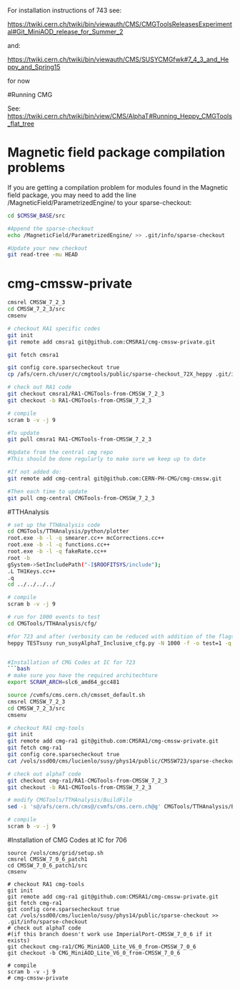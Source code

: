 For installation instructions of 743 see:

https://twiki.cern.ch/twiki/bin/viewauth/CMS/CMGToolsReleasesExperimental#Git_MiniAOD_release_for_Summer_2

and:

https://twiki.cern.ch/twiki/bin/viewauth/CMS/SUSYCMGfwk#7_4_3_and_Heppy_and_Spring15

for now


#Running CMG

See: https://twiki.cern.ch/twiki/bin/view/CMS/AlphaT#Running_Heppy_CMGTools_flat_tree

# Magnetic field package compilation problems
If you are getting a compilation problem for modules found in the Magnetic field package, you may need to add the line /MagneticField/ParametrizedEngine/ to your sparse-checkout:
```bash
cd $CMSSW_BASE/src

#Append the sparse-checkout
echo /MagneticField/ParametrizedEngine/ >> .git/info/sparse-checkout

#Update your new checkout
git read-tree -mu HEAD
```

# cmg-cmssw-private
```bash
cmsrel CMSSW_7_2_3
cd CMSSW_7_2_3/src
cmsenv

# checkout RA1 specific codes
git init
git remote add cmsra1 git@github.com:CMSRA1/cmg-cmssw-private.git

git fetch cmsra1

git config core.sparsecheckout true
cp /afs/cern.ch/user/c/cmgtools/public/sparse-checkout_72X_heppy .git/info/sparse-checkout

# check out RA1 code
git checkout cmsra1/RA1-CMGTools-from-CMSSW_7_2_3
git checkout -b RA1-CMGTools-from-CMSSW_7_2_3

# compile
scram b -v -j 9

#To update
git pull cmsra1 RA1-CMGTools-from-CMSSW_7_2_3

#Update from the central cmg repo
#This should be done regularly to make sure we keep up to date

#If not added do:
git remote add cmg-central git@github.com:CERN-PH-CMG/cmg-cmssw.git

#Then each time to update
git pull cmg-central CMGTools-from-CMSSW_7_2_3
```
#TTHAnalysis
```bash
# set up the TTHAnalysis code
cd CMGTools/TTHAnalysis/python/plotter
root.exe -b -l -q smearer.cc++ mcCorrections.cc++
root.exe -b -l -q functions.cc++
root.exe -b -l -q fakeRate.cc++
root -b
gSystem->SetIncludePath("-I$ROOFITSYS/include");
.L TH1Keys.cc++
.q
cd ../../../../

# compile
scram b -v -j 9

# run for 1000 events to test
cd CMGTools/TTHAnalysis/cfg/ 

#for 723 and after (verbosity can be reduced with addition of the flags: -q -p 0)
heppy TESTsusy run_susyAlphaT_Inclusive_cfg.py -N 1000 -f -o test=1 -q -p 0


#Installation of CMG Codes at IC for 723
```bash
# make sure you have the required architechture
export SCRAM_ARCH=slc6_amd64_gcc481

source /cvmfs/cms.cern.ch/cmsset_default.sh
cmsrel CMSSW_7_2_3
cd CMSSW_7_2_3/src
cmsenv

# checkout RA1 cmg-tools
git init
git remote add cmg-ra1 git@github.com:CMSRA1/cmg-cmssw-private.git
git fetch cmg-ra1
git config core.sparsecheckout true
cat /vols/ssd00/cms/lucienlo/susy/phys14/public/CMSSW723/sparse-checkout >> .git/info/sparse-checkout

# check out alphaT code
git checkout cmg-ra1/RA1-CMGTools-from-CMSSW_7_2_3
git checkout -b RA1-CMGTools-from-CMSSW_7_2_3

# modify CMGTools/TTHAnalysis/BuildFile
sed -i 's@/afs/cern.ch/cms@/cvmfs/cms.cern.ch@g' CMGTools/TTHAnalysis/BuildFile.xml

# compile
scram b -v -j 9
```

#Installation of CMG Codes at IC for 706
```
source /vols/cms/grid/setup.sh
cmsrel CMSSW_7_0_6_patch1
cd CMSSW_7_0_6_patch1/src
cmsenv

# checkout RA1 cmg-tools
git init
git remote add cmg-ra1 git@github.com:CMSRA1/cmg-cmssw-private.git
git fetch cmg-ra1
git config core.sparsecheckout true
cat /vols/ssd00/cms/lucienlo/susy/phys14/public/sparse-checkout >> .git/info/sparse-checkout
# check out alphaT code
#(if this branch doesn't work use ImperialPort-CMSSW_7_0_6 if it exists)
git checkout cmg-ra1/CMG_MiniAOD_Lite_V6_0_from-CMSSW_7_0_6
git checkout -b CMG_MiniAOD_Lite_V6_0_from-CMSSW_7_0_6

# compile
scram b -v -j 9
# cmg-cmssw-private


